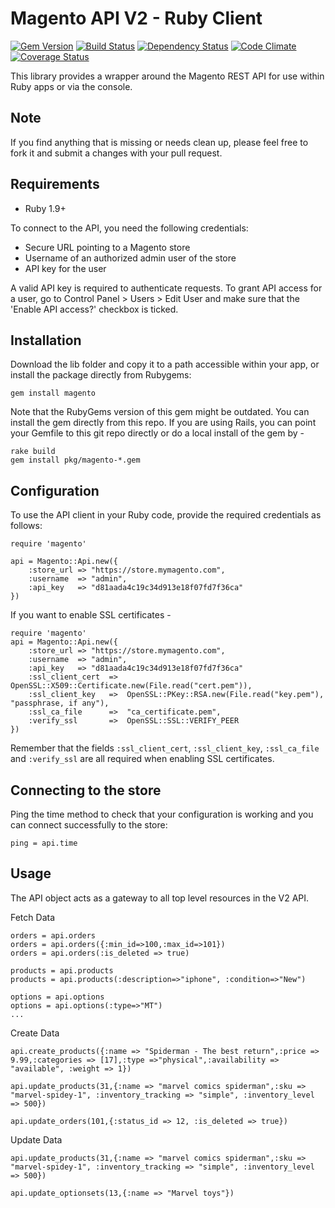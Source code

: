 Magento API V2 - Ruby Client
================================

[![Gem Version](https://badge.fury.io/rb/magento.png)](https://rubygems.org/gems/magento)
[![Build Status](https://travis-ci.org/magento/magento-api-ruby.png?branch=master)](https://travis-ci.org/magento/magento-api-ruby)
[![Dependency Status](https://gemnasium.com/magento/magento-api-ruby.png?travis)](https://gemnasium.com/magento/magento-api-ruby)
[![Code Climate](https://codeclimate.com/github/magento/magento-api-ruby.png)](https://codeclimate.com/github/magento/magento-api-ruby)
[![Coverage Status](https://coveralls.io/repos/magento/magento-api-ruby/badge.png?branch=master)](https://coveralls.io/r/magento/magento-api-ruby?branch=master)

This library provides a wrapper around the Magento REST API for use within
Ruby apps or via the console.

Note
----
If you find anything that is missing or needs clean up, please feel free to fork
it and submit a changes with your pull request.

Requirements
------------

- Ruby 1.9+

To connect to the API, you need the following credentials:

- Secure URL pointing to a Magento store
- Username of an authorized admin user of the store
- API key for the user

A valid API key is required to authenticate requests. To grant API access for a
user, go to Control Panel > Users > Edit User and make sure that the
'Enable API access?' checkbox is ticked.

Installation
------------

Download the lib folder and copy it to a path accessible within your app, or
install the package directly from Rubygems:

```
gem install magento
```

Note that the RubyGems version of this gem might be outdated. You can install the
gem directly from this repo. If you are using Rails, you can point your Gemfile
to this git repo directly or do a local install of the gem by -

```
rake build
gem install pkg/magento-*.gem
```

Configuration
-------------

To use the API client in your Ruby code, provide the required credentials as
follows:

```
require 'magento'

api = Magento::Api.new({
	:store_url => "https://store.mymagento.com",
	:username  => "admin",
	:api_key   => "d81aada4c19c34d913e18f07fd7f36ca"
})
```

If you want to enable SSL certificates -

```
require 'magento'
api = Magento::Api.new({
	:store_url => "https://store.mymagento.com",
	:username  => "admin",
	:api_key   => "d81aada4c19c34d913e18f07fd7f36ca"
	:ssl_client_cert  =>  OpenSSL::X509::Certificate.new(File.read("cert.pem")),
  	:ssl_client_key   =>  OpenSSL::PKey::RSA.new(File.read("key.pem"), "passphrase, if any"),
  	:ssl_ca_file      =>  "ca_certificate.pem",
  	:verify_ssl       =>  OpenSSL::SSL::VERIFY_PEER
})
```
Remember that the fields `:ssl_client_cert`, `:ssl_client_key`, `:ssl_ca_file`
and `:verify_ssl` are all required when enabling SSL certificates.

Connecting to the store
-----------------------

Ping the time method to check that your configuration is working and you
can connect successfully to the store:

```
ping = api.time
```

Usage
-----

The API object acts as a gateway to all top level resources in the V2 API.

Fetch Data
```
orders = api.orders
orders = api.orders({:min_id=>100,:max_id=>101})
orders = api.orders(:is_deleted => true)

products = api.products
products = api.products(:description=>"iphone", :condition=>"New")

options = api.options
options = api.options(:type=>"MT")
...

```
Create Data
```
api.create_products({:name => "Spiderman - The best return",:price => 9.99,:categories => [17],:type =>"physical",:availability => "available", :weight => 1})

api.update_products(31,{:name => "marvel comics spiderman",:sku => "marvel-spidey-1", :inventory_tracking => "simple", :inventory_level => 500})

api.update_orders(101,{:status_id => 12, :is_deleted => true})

```
Update Data

```
api.update_products(31,{:name => "marvel comics spiderman",:sku => "marvel-spidey-1", :inventory_tracking => "simple", :inventory_level => 500})

api.update_optionsets(13,{:name => "Marvel toys"})

```
